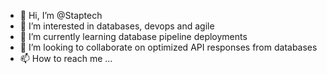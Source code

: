 - 👋 Hi, I’m @Staptech
- 👀 I’m interested in databases, devops and agile
- 🌱 I’m currently learning database pipeline deployments
- 💞️ I’m looking to collaborate on optimized API responses from databases
- 📫 How to reach me ...

<!---
Staptech/Staptech is a ✨ special ✨ repository because its `README.md` (this file) appears on your GitHub profile.
You can click the Preview link to take a look at your changes.
--->
